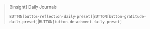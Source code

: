> [!insight] Daily Journals
> 
> `BUTTON[button-reflection-daily-preset]`|`BUTTON[button-gratitude-daily-preset]`|`BUTTON[button-detachment-daily-preset]`